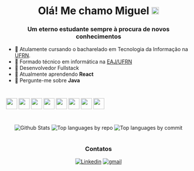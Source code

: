 <h1 align="center">
  Olá! Me chamo Miguel
  <img src="https://i.giphy.com/media/v1.Y2lkPTc5MGI3NjExZzk3bHlqdWVqZ3B1amY0cnpsZjgyZ2I3a2hhbmRtcnJoZmlscHY2OCZlcD12MV9pbnRlcm5hbF9naWZfYnlfaWQmY3Q9cw/F9tGaJZqP4Dsw34rHb/giphy.gif" width="20px"> 
</h1>

<h3 align="center"> Um eterno estudante sempre à procura de novos conhecimentos </h3>

- 🔭 Atulamente cursando o bacharelado em Tecnologia da Informação na [UFRN](https://www.ufrn.br/).
- 👾 Formado técnico em informática na [EAJ/UFRN](https://eaj.ufrn.br/)
- 🤖 Desenvolvedor Fullstack
- 🌱 Atualmente aprendendo **React**
- 💬 Pergunte-me sobre **Java**

#

<img src="https://seeklogo.com/images/H/html5-without-wordmark-color-logo-14D252D878-seeklogo.com.png" width="30px"> <img src="https://seeklogo.com/images/C/css-3-logo-023C1A7171-seeklogo.com.png" width="30px"> <img src="https://seeklogo.com/images/J/javascript-logo-8892AEFCAC-seeklogo.com.png" width="30px"> <img src="https://seeklogo.com/images/J/java-logo-7F8B35BAB3-seeklogo.com.png" width="30px"> <img src="https://seeklogo.com/images/S/spring-logo-9A2BC78AAF-seeklogo.com.png" width="30px"> <img src="https://seeklogo.com/images/G/git-logo-CD8D6F1C09-seeklogo.com.png" width="30px"> <img src="https://seeklogo.com/images/V/visual-studio-code-logo-449D71944F-seeklogo.com.png" width="30px"> <img src="https://seeklogo.com/images/I/intellij-idea-logo-F0395EF783-seeklogo.com.png" width="30px">
   

#

<div align="center">
  
![Github Stats](http://github-profile-summary-cards.vercel.app/api/cards/profile-details?username=Goguel&theme=github_dark)
![Top languages by repo](http://github-profile-summary-cards.vercel.app/api/cards/repos-per-language?username=Goguel&theme=github_dark) ![Top languages by commit](http://github-profile-summary-cards.vercel.app/api/cards/most-commit-language?username=Goguel&theme=github_dark)

#

### Contatos
[![Linkedin](https://img.shields.io/badge/LinkedIn-0077B5?style=for-the-badge&logo=linkedin&logoColor=white)](https://www.linkedin.com/in/miguel-xavier-de-morais/) [![gmail](https://img.shields.io/badge/Gmail-D14836?style=for-the-badge&logo=gmail&logoColor=white)](mailto:miguelxmorais@gmail.com)

</div>

